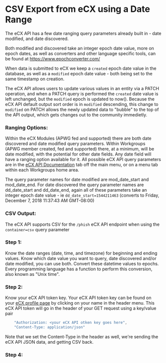 # CSV Export from eCX using a Date Range

The eCX API has a few date ranging query parameters already built in - date modified, and date discovered.

Both modified and discovered take an integer epoch date value, more on epoch dates, as well as converters and other language specific tools, can be found at https://www.epochconverter.com/ 

When data is submitted to eCX we keep a `created` epoch date value in the database, as well as a `modified` epoch date value - both being set to the same timestamp on creation.  

The eCX API allows users to update various values in an entity via a PATCH operation, and when a PATCH query is performed the `created` date value is left unchanged, but the `modified` epoch is updated to now().  Because the eCX API default output sort order is in `modified` descending, this change to `modified` on PATCH allows the newly updated data to "bubble" to the top of the API output, which gets changes out to the community immedietly.  

### Ranging Options: ###

Within the eCX Modules (APWG fed and supported) there are both date discovered and date modified query parameters.  Within Workgroups (APWG member created, fed and supported) there, at a minimum, will be date modified, with the potential for other date fields.  Any date field will have a ranging option available for it.  All possible eCX API query parameters are in the [eCX API Documentation](https://ecrimex.net/api) tab off the main menu, or on a menu tab within each Workgroups home area. 

The query parameter names for date modified are mod_date_start and mod_date_end.  For date discovered the query parameter names are dd_date_start and dd_date_end, again all of these parameters take an integer epoch date value - ie `dd_date_start=1544211463` (converts to  Friday, December 7, 2018 11:37:43 AM GMT-08:00)

### CSV Output: ###
The eCX API supports CSV for the `/phish` eCX API endpoint when using the `container=csv` query parameter


### Step 1: ###
Know the date ranges (date, time, and timezone) for beginning and ending values.  Know which date value you want to query, date discovered and/or date modified, you can use both.  Convert these datetime values to epochs.  Every programming language has a function to perform this conversion, also known as "Unix time".

### Step 2: ###
Know your eCX API token key.  Your eCX API token key can be found on your [eCX profile page](https://ecrimex.net/users/update) by clicking on your name in the header menu.  This eCX API token will go in the header of your GET request using a key/value pair 
```javascript
    "Authorization: <your eCX API otken key goes here",
    "Content-Type: application/json"
```
Note that we set the Content-Type in the header as well, we're sending the eCX API JSON data, and getting CSV back.


### Step 4: ###

